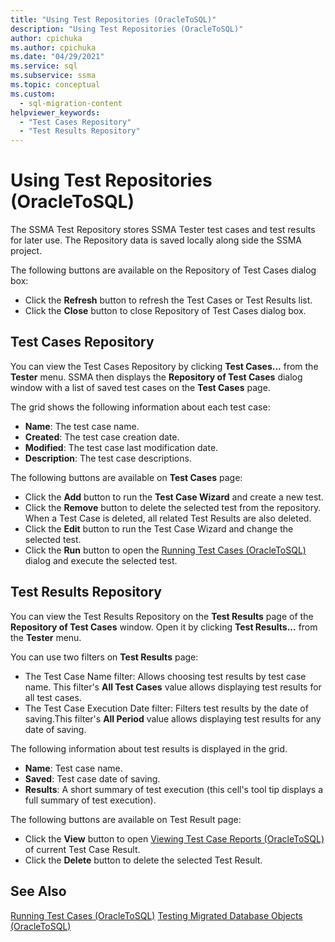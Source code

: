 ```yaml
---
title: "Using Test Repositories (OracleToSQL)"
description: "Using Test Repositories (OracleToSQL)"
author: cpichuka
ms.author: cpichuka
ms.date: "04/29/2021"
ms.service: sql
ms.subservice: ssma
ms.topic: conceptual
ms.custom:
  - sql-migration-content
helpviewer_keywords:
  - "Test Cases Repository"
  - "Test Results Repository"
---
```


# Using Test Repositories (OracleToSQL)

The SSMA Test Repository stores SSMA Tester test cases and test results for later use. The Repository data is saved locally along side the SSMA project.

The following buttons are available on the Repository of Test Cases dialog box:

- Click the **Refresh** button to refresh the Test Cases or Test Results list.
- Click the **Close** button to close Repository of Test Cases dialog box.
  
## Test Cases Repository

You can view the Test Cases Repository by clicking **Test Cases...** from the **Tester** menu. SSMA then displays the **Repository of Test Cases** dialog window with a list of saved test cases on the **Test Cases** page.

The grid shows the following information about each test case:

- **Name**: The test case name.
- **Created**: The test case creation date.
- **Modified**: The test case last modification date.
- **Description**: The test case descriptions.

The following buttons are available on **Test Cases** page:

- Click the **Add** button to run the **Test Case Wizard** and create a new test.
- Click the **Remove** button to delete the selected test from the repository. When a Test Case is deleted, all related Test Results are also deleted.
- Click the **Edit** button to run the Test Case Wizard and change the selected test.
- Click the **Run** button to open the [Running Test Cases (OracleToSQL)](./running-test-cases-oracletosql.md) dialog and execute the selected test.

## Test Results Repository

You can view the Test Results Repository on the **Test Results** page of the **Repository of Test Cases** window. Open it by clicking **Test Results...** from the **Tester** menu.

You can use two filters on **Test Results** page:

- The Test Case Name filter: Allows choosing test results by test case name. This filter's **All Test Cases** value allows displaying test results for all test cases.
- The Test Case Execution Date filter: Filters test results by the date of saving.This filter's **All Period** value allows displaying test results for any date of saving.

The following information about test results is displayed in the grid.

- **Name**: Test case name.
- **Saved**: Test case date of saving.
- **Results**: A short summary of test execution (this cell's tool tip displays a full summary of test execution).

The following buttons are available on Test Result page:

- Click the **View** button to open [Viewing Test Case Reports &#40;OracleToSQL&#41;](../../ssma/oracle/viewing-test-case-reports-oracletosql.md) of current Test Case Result.
- Click the **Delete** button to delete the selected Test Result.

## See Also

[Running Test Cases &#40;OracleToSQL&#41;](../../ssma/oracle/running-test-cases-oracletosql.md)
[Testing Migrated Database Objects &#40;OracleToSQL&#41;](../../ssma/oracle/testing-migrated-database-objects-oracletosql.md)
